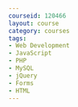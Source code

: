 ```yaml
---
courseid: 120466
layout: course
category: courses
tags:
- Web Development
- JavaScript
- PHP
- MySQL
- jQuery
- Forms
- HTML
---
```

